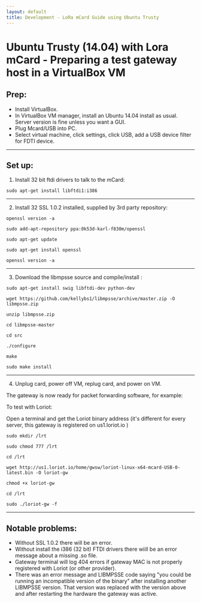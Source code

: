 ```yaml
---
layout: default
title: Development - LoRa mCard Guide using Ubuntu Trusty
---
```



# Ubuntu Trusty (14.04) with Lora mCard - Preparing a test gateway host in a VirtualBox VM


## Prep:
* Install VirtualBox.
* In VirtualBox VM manager, install an Ubuntu 14.04 install as usual. Server version is fine unless you want a GUI.
* Plug Mcard/USB into PC.
* Select virtual machine, click settings, click USB, add a USB device filter for FDTI device.

-----------------

## Set up:
1. Install 32 bit ftdi drivers to talk to the mCard:

`sudo apt-get install libftdi1:i386`

-----------------

2. Install 32 SSL 1.0.2 installed, supplied by 3rd party repository:

`openssl version -a`

`sudo add-apt-repository ppa:0k53d-karl-f830m/openssl`

`sudo apt-get update`

`sudo apt-get install openssl`

`openssl version -a`

-----------------

3. Download the libmpsse source and compile/install :

`sudo apt-get install swig libftdi-dev python-dev`

`wget https://github.com/kellybs1/libmpsse/archive/master.zip -O libmpsse.zip`

`unzip libmpsse.zip`

`cd libmpsse-master`

`cd src`

`./configure`

`make`

`sudo make install`

-----------------

4. Unplug card, power off VM, replug card, and power on VM.

The gateway is now ready for packet forwarding software, for example:

To test with Loriot:

 Open a terminal and get the Loriot binary address (it's different for every server, this gateway is registered on us1.loriot.io )

`sudo mkdir /lrt`

`sudo chmod 777 /lrt`

`cd /lrt`

`wget http://us1.loriot.io/home/gwsw/loriot-linux-x64-mcard-USB-0-latest.bin -O loriot-gw`

`chmod +x loriot-gw`

`cd /lrt`

`sudo ./loriot-gw -f`


---------------

## Notable problems:
* Without SSL 1.0.2 there will be an error.
* Without install the i386 (32 bit) FTDI drivers there wiill be an error message about a missing .so file.
* Gateway terminal will log 404 errors if gateway MAC is not properly  registered with Loriot (or other provider).
* There was an error message and LIBMPSSE code saying "you could be running an incompatible version of the binary" after installing another LIBMPSSE version. That version was replaced with the version above and after restarting the hardware the gateway was active.


